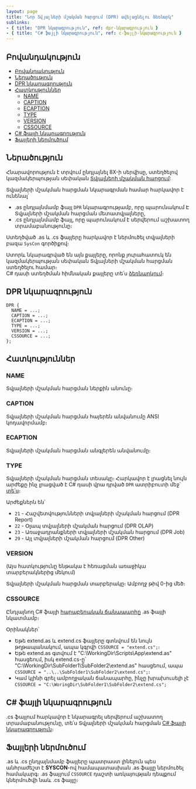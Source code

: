 ```yaml
---
layout: page
title: "Նոր Տվյալների մշակման հարցում (DPR) ավելացնելու ձեռնարկ"
sublinks:
- { title: "DPR նկարագրություն", ref: dpr-նկարագրություն }
- { title: "C# ֆայլի նկարագրություն", ref: c-ֆայլի-նկարագրություն }
---
```


## Բովանդակություն

- [Բովանդակություն](#բովանդակություն)
- [Ներածություն](#ներածություն)
- [DPR նկարագրություն](#dpr-նկարագրություն)
- [Հատկություններ](#հատկություններ)
  - [NAME](#name)
  - [CAPTION](#caption)
  - [ECAPTION](#ecaption)
  - [TYPE](#type)
  - [VERSION](#version)
  - [CSSOURCE](#cssource)
- [C# ֆայլի նկարագրություն](#c-ֆայլի-նկարագրություն)
- [Ֆայլերի ներմուծում](#ֆայլերի-ներմուծում)

## Ներածություն

Հնարավորություն է տրվում ընդլայնել 8X-ի սերվիսը, ստեղծելով կազմակերպության սեփական [Տվյալների մշակման հարցում](../../server_api/definitions/dpr.md):  

Տվյալների մշակման հարցման նկարագրման համար հարկավոր է ունենալ՝
* .as ընդլայնմամբ ֆայլ `DPR` նկարագրությամբ, որը պարունակում Է Տվյալների մշակման հարցման մետատվյալները,
* .cs ընդլայնմամբ ֆայլ, որը պարունակում է սերվերում աշխատող տրամաբանությունը։

Ստեղծված .as և .cs ֆայլերը հարկավոր է ներմուծել տվյալների բազա `SysCon` գործիքով։

Ստորև նկարագրված են այն քայլերը, որոնք յուրահատուկ են կազմակերպության սեփական Տվյալների մշակման հարցման ստեղծելու համար։  
C# դասի ստեղծման հիմնական քայլերը տե՛ս [ձեռնարկում](../../server_api/definitions/dpr_guide.md)։

## DPR նկարագրություն

``` as4x
DPR {
  NAME = ...;
  CAPTION = ...;
  ECAPTION = ...;
  TYPE = ...;
  VERSION = ...;
  CSSOURCE = ...;
};
```

## Հատկություններ

### NAME
Տվյալների մշակման հարցման ներքին անունը։

### CAPTION 
Տվյալների մշակման հարցման հայերեն անվանումը ANSI կոդավորմամբ։

### ECAPTION
Տվյալների մշակման հարցման անգլերեն անվանումը։

### TYPE 
Տվյալների մշակման հարցման տեսակը։
Հարկավոր է լրացնել նույն արժեքը ինչ լրացված է C# դասի վրա դրված `DPR` ատրիբուտի մեջ` [տե՛ս](../../server_api/definitions/dpr.md#dataprocessingrequest-դաս)։ 

Արժեքներն են՝
- `21` - Հաշվետվությունների տվյալների մշակման հարցում (DPR Report)
- `22` - Օլապ տվյալների մշակման հարցում (DPR OLAP)
- `23` - Առաջադրանքների տվյալների մշակման հարցում (DPR Job)
- `29` - Այլ տվյալների մշակման հարցում (DPR Other)

### VERSION 

(Այս հատկությունը ենթակա է հեռացման առաջիկա տարբերակներից մեկում)

Տվյալների մշակման հարցման տարբերակը։
Ամբողջ թիվ 0-ից մեծ։

### CSSOURCE 
Ընդլայնող C# ֆայլի [հարաբերական ճանապարհը](https://phoenixnap.com/kb/absolute-path-vs-relative-path) .as ֆայլի նկատմամբ։

Օրինակներ՝  
* Եթե extend.as և extend.cs ֆայլերը գտնվում են նույն թղթապանակում, ապա կգրվի `CSSOURCE = "extend.cs";`։  
* Եթե extend.as գտվում է "C:\WorkingDir\Scripts\App\extend.as" հասցեում, իսկ extend.cs-ը՝ "C:\WorkingDir\SubFolder1\SubFolder2\extend.as" հասցեում, ապա `CSSOURCE = "..\..\SubFolder1\SubFolder2\extend.cs";`։  
* Կամ կլինի գրել ամբողջական ճանապարհը, ինչը խրախուսելի չէ `CSSOURCE = "C:\WoringDir\SubFolder1\SubFolder2\extend.cs";`

## C# ֆայլի նկարագրություն

.cs ֆայլում հարկավոր է նկարագրել սերվերում աշխատող տրամաբանությունը, տե՛ս Տվյալների մշակման հարցման [C# ֆայլի նկարագրություն](../../server_api/definitions/dpr_guide.md#c-ֆայլի-նկարագրություն)։

## Ֆայլերի ներմուծում

.as և .cs ընդլայնմամբ ֆայլերը պատրաստ լինելուն պես անհրաժեշտ է **SYSCON**-ով համապատասխան .as ֆայլը ներմուծել համակարգ։
.as ֆայլում `CSSOURCE` դաշտի առկայության դեպքում կներմուծվի նաև .cs ֆայլը։
